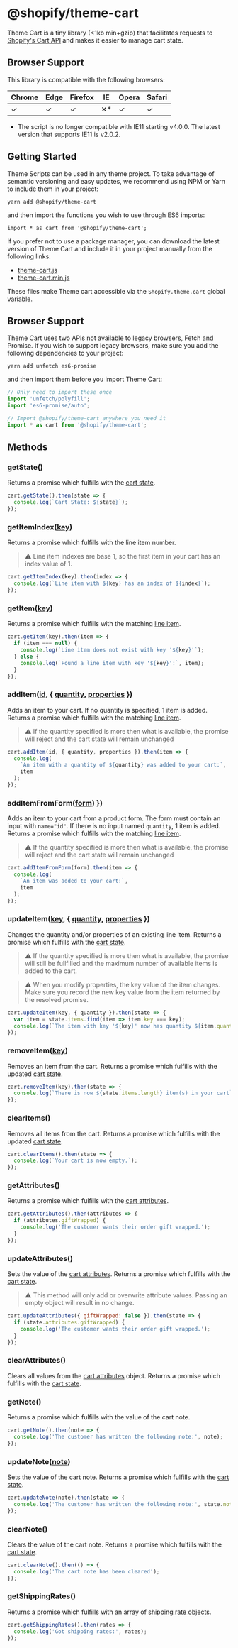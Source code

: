 # @shopify/theme-cart

Theme Cart is a tiny library (<1kb min+gzip) that facilitates requests to [Shopify's Cart API](https://help.shopify.com/en/themes/development/getting-started/using-ajax-api) and makes it easier to manage cart state.

## Browser Support

This library is compatible with the following browsers:

| Chrome | Edge | Firefox | IE  | Opera | Safari |
| ------ | ---- | ------- | --- | ----- | ------ |
| ✓      | ✓    | ✓       | ✕*  | ✓     | ✓      |

* The script is no longer compatible with IE11 starting v4.0.0. The latest version that supports IE11 is v2.0.2.

## Getting Started

Theme Scripts can be used in any theme project. To take advantage of semantic versioning and easy updates, we recommend using NPM or Yarn to include them in your project:

```
yarn add @shopify/theme-cart
```

and then import the functions you wish to use through ES6 imports:

```
import * as cart from '@shopify/theme-cart';
```

If you prefer not to use a package manager, you can download the latest version of Theme Cart and include it in your project manually from the following links:

- [theme-cart.js](http://unpkg.com/@shopify/theme-cart@latest/dist/theme-cart.js)
- [theme-cart.min.js](http://unpkg.com/@shopify/theme-cart@latest/dist/theme-cart.min.js)

These files make Theme cart accessible via the `Shopify.theme.cart` global variable.

## Browser Support

Theme Cart uses two APIs not available to legacy browsers, Fetch and Promise. If you wish to support legacy browsers, make sure you add the following dependencies to your project:

```
yarn add unfetch es6-promise
```

and then import them before you import Theme Cart:

```js
// Only need to import these once
import 'unfetch/polyfill';
import 'es6-promise/auto';

// Import @shopify/theme-cart anywhere you need it
import * as cart from '@shopify/theme-cart';
```

## Methods

### getState()

Returns a promise which fulfills with the [cart state](https://help.shopify.com/en/themes/development/getting-started/using-ajax-api#get-cart).

```js
cart.getState().then(state => {
  console.log(`Cart State: ${state}`);
});
```

### getItemIndex([key](https://help.shopify.com/en/themes/liquid/objects/line_item#line_item-key))

Returns a promise which fulfills with the line item number.

> ⚠️ Line item indexes are base 1, so the first item in your cart has an index value of 1.

```js
cart.getItemIndex(key).then(index => {
  console.log(`Line item with ${key} has an index of ${index}`);
});
```

### getItem([key](https://help.shopify.com/en/themes/liquid/objects/line_item#line_item-key))

Returns a promise which fulfills with the matching [line item](https://help.shopify.com/en/themes/liquid/objects/line_item).

```js
cart.getItem(key).then(item => {
  if (item === null) {
    console.log(`Line item does not exist with key '${key}'`);
  } else {
    console.log(`Found a line item with key '${key}':`, item);
  }
});
```

### addItem([id](https://help.shopify.com/en/themes/liquid/objects/line_item#line_item-variant_id), { [quantity](https://help.shopify.com/en/themes/liquid/objects/line_item#line_item-quantity), [properties](https://help.shopify.com/en/themes/liquid/objects/line_item#line_item-properties) })

Adds an item to your cart. If no quantity is specified, 1 item is added. Returns a promise which fulfills with the matching [line item](https://help.shopify.com/en/themes/liquid/objects/line_item).

> ⚠️ If the quantity specified is more then what is available, the promise will reject and the cart state will remain unchanged

```js
cart.addItem(id, { quantity, properties }).then(item => {
  console.log(
    `An item with a quantity of ${quantity} was added to your cart:`,
    item
  );
});
```

### addItemFromForm([form](https://developer.mozilla.org/en/docs/Web/API/HTMLFormElement)) })

Adds an item to your cart from a product form. The form must contain an input with `name="id"`. If there is no input named `quantity`, 1 item is added. Returns a promise which fulfills with the matching [line item](https://help.shopify.com/en/themes/liquid/objects/line_item).

> ⚠️ If the quantity specified is more then what is available, the promise will reject and the cart state will remain unchanged

```js
cart.addItemFromForm(form).then(item => {
  console.log(
    `An item was added to your cart:`,
    item
  );
});
```

### updateItem([key](https://help.shopify.com/en/themes/liquid/objects/line_item#line_item-key), { [quantity](https://help.shopify.com/en/themes/liquid/objects/line_item#line_item-quantity), [properties](https://help.shopify.com/en/themes/liquid/objects/line_item#line_item-properties) })

Changes the quantity and/or properties of an existing line item. Returns a promise which fulfills with the [cart state](https://help.shopify.com/en/themes/development/getting-started/using-ajax-api#get-cart).

> ⚠️ If the quantity specified is more then what is available, the promise will still be fullfilled and the maximum number of available items is added to the cart.

> ⚠️ When you modify properties, the key value of the item changes. Make sure you record the new key value from the item returned by the resolved promise.

```js
cart.updateItem(key, { quantity }).then(state => {
  var item = state.items.find(item => item.key === key);
  console.log(`The item with key '${key}' now has quantity ${item.quantity}`);
});
```

### removeItem([key](https://help.shopify.com/en/themes/liquid/objects/line_item#line_item-key))

Removes an item from the cart. Returns a promise which fulfills with the updated [cart state](https://help.shopify.com/en/themes/development/getting-started/using-ajax-api#get-cart).

```js
cart.removeItem(key).then(state => {
  console.log(`There is now ${state.items.length} item(s) in your cart`);
});
```

### clearItems()

Removes all items from the cart. Returns a promise which fulfills with the updated [cart state](https://help.shopify.com/en/themes/development/getting-started/using-ajax-api#get-cart).

```js
cart.clearItems().then(state => {
  console.log(`Your cart is now empty.`);
});
```

### getAttributes()

Returns a promise which fulfills with the [cart attributes](https://help.shopify.com/en/themes/customization/cart/get-more-information-with-cart-attributes).

```js
cart.getAttributes().then(attributes => {
  if (attributes.giftWrapped) {
    console.log('The customer wants their order gift wrapped.');
  }
});
```

### updateAttributes()

Sets the value of the [cart attributes](https://help.shopify.com/en/themes/customization/cart/get-more-information-with-cart-attributes). Returns a promise which fulfills with the [cart state](https://help.shopify.com/en/themes/development/getting-started/using-ajax-api#get-cart).

> ⚠️ This method will only add or overwrite attribute values. Passing an empty object will result in no change.

```js
cart.updateAttributes({ giftWrapped: false }).then(state => {
  if (state.attributes.giftWrapped) {
    console.log('The customer wants their order gift wrapped.');
  }
});
```

### clearAttributes()

Clears all values from the [cart attributes](https://help.shopify.com/en/themes/customization/cart/get-more-information-with-cart-attributes) object. Returns a promise which fulfills with the [cart state](https://help.shopify.com/en/themes/development/getting-started/using-ajax-api#get-cart).

### getNote()

Returns a promise which fulfills with the value of the cart note.

```js
cart.getNote().then(note => {
  console.log('The customer has written the following note:', note);
});
```

### updateNote([note](https://help.shopify.com/en/themes/liquid/objects/cart#cart-note))

Sets the value of the cart note. Returns a promise which fulfills with the [cart state](https://help.shopify.com/en/themes/development/getting-started/using-ajax-api#get-cart).

```js
cart.updateNote(note).then(state => {
  console.log('The customer has written the following note:', state.note);
});
```

### clearNote()

Clears the value of the cart note. Returns a promise which fulfills with the [cart state](https://help.shopify.com/en/themes/development/getting-started/using-ajax-api#get-cart).

```js
cart.clearNote().then(() => {
  console.log('The cart note has been cleared');
});
```

### getShippingRates()

Returns a promise which fulfills with an array of [shipping rate objects](https://help.shopify.com/en/themes/development/getting-started/using-ajax-api#get-shipping-rates).

```js
cart.getShippingRates().then(rates => {
  console.log('Got shipping rates:', rates);
});
```
